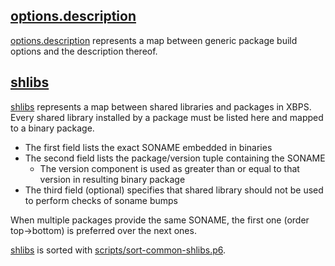 ## [options.description][options.description]

[options.description][options.description] represents a map between
generic package build options and the description thereof.

## [shlibs][shlibs]

[shlibs][shlibs] represents a map between shared libraries and packages
in XBPS. Every shared library installed by a package must be listed here
and mapped to a binary package.

- The first field lists the exact SONAME embedded in binaries
- The second field lists the package/version tuple containing the SONAME
  - The version component is used as greater than or equal to that
    version in resulting binary package
- The third field (optional) specifies that shared library should not
  be used to perform checks of soname bumps

When multiple packages provide the same SONAME, the first one (order
top->bottom) is preferred over the next ones.

[shlibs][shlibs] is sorted with
[scripts/sort-common-shlibs.p6][scripts/sort-common-shlibs.p6].

[options.description]: options.description
[scripts/sort-common-shlibs.p6]: ../scripts/sort-common-shlibs.p6
[shlibs]: shlibs
